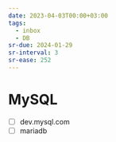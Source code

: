 ```yaml
---
date: 2023-04-03T00:00+03:00
tags:
  - inbox
  - DB
sr-due: 2024-01-29
sr-interval: 3
sr-ease: 252
---
```


# MySQL

- [ ] dev.mysql.com
- [ ] mariadb
